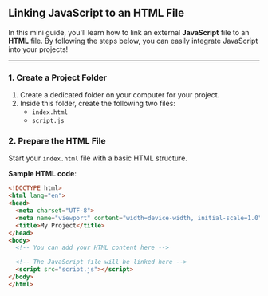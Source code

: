 ## Linking JavaScript to an HTML File

In this mini guide, you'll learn how to link an external **JavaScript** file to an **HTML** file. By following the steps below, you can easily integrate JavaScript into your projects!

---

### 1. Create a Project Folder

1. Create a dedicated folder on your computer for your project.
2. Inside this folder, create the following two files:
   - `index.html`
   - `script.js`

### 2. Prepare the HTML File

Start your `index.html` file with a basic HTML structure.

**Sample HTML code**:
```html
<!DOCTYPE html>
<html lang="en">
<head>
  <meta charset="UTF-8">
  <meta name="viewport" content="width=device-width, initial-scale=1.0">
  <title>My Project</title>
</head>
<body>
  <!-- You can add your HTML content here -->

  <!-- The JavaScript file will be linked here -->
  <script src="script.js"></script>
</body>
</html>
```
